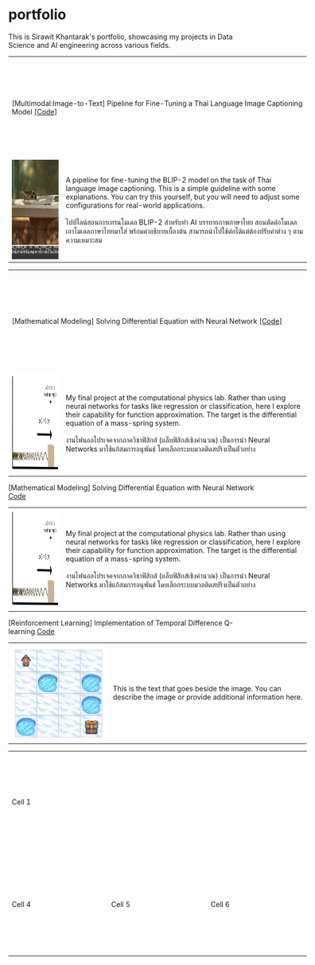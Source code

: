 # portfolio

This is Sirawit Khantarak's portfolio, showcasing my projects in Data Science and AI engineering across various fields.<br>

<table style="table-layout: fixed; width: 600px;">
    <tr>
        <td style="width: 600px; height: 200px;" colspan="2">[Multimodal:Image-to-Text] Pipeline for Fine-Tuning a Thai Language Image Captioning Model 
            <a href="https://github.com/lesinthome/portfolio/blob/main/showcase_blip2_imgcapt4th.ipynb">[Code]</a>
            </td>
    </tr>
    <tr>
        <td style="width: 100px; height: 200px;">
            <img src="https://github.com/lesinthome/portfolio/blob/main/images/image_capt.png" alt="Image-to-Text task" style="width: 500px; height: 200px;"/>
        </td>
        <td style="width: 500px; height: 200px;">
            A pipeline for fine-tuning the BLIP-2 model on the task of Thai language image captioning. This is a simple guideline with some explanations. You can try this yourself, but you will need to adjust some configurations for real-world applications.<br>
            <br>
            ไปป์ไลน์สอนการเทรนโมเดล BLIP-2 สำหรับทำ AI บรรยายภาพภาษาไทย สอนตัดต่อโมเดล เอาโมเดลภาษาไทยมาใส่ พร้อมคำอธิบายเบื้องต้น สามารถนำไปใช้ต่อได้แต่ต้องปรับค่าต่าง ๆ ตามความเหมาะสม </td>
    </tr>
</table>

<table style="table-layout: fixed; width: 600px;">
    <tr>
        <td style="width: 600px; height: 200px;" colspan="2">[Mathematical Modeling] Solving Differential Equation with Neural Network 
            <a href="https://github.com/lesinthome/portfolio/blob/main/lagaris_method_pytorch.ipynb">[Code]</a>
            </td>
    </tr>
    <tr>
        <td style="width: 100px; height: 200px;">
            <img src="https://github.com/lesinthome/portfolio/blob/main/images/mass_spring.png" alt="Mass-Spring System" style="width: 500px; height: 200px;"/>
        </td>
        <td style="width: 500px; height: 200px;">
            My final project at the computational physics lab. Rather than using neural networks for tasks like regression or classification, here I explore their capability for function approximation. The target is the differential equation of a mass-spring system.<br>
            <br>
            งานไฟนอลโปรเจคจากภาควิชาฟิสิกส์ (แล็บฟิสิกส์เชิงคำนวณ) เป็นการนำ Neural Networks มาใช้แก้สมการอนุพันธ์ โดยเลือกระบบมวลติดสปริงเป็นตัวอย่าง
        </td>
    </tr>
</table>

[Mathematical Modeling] Solving Differential Equation with Neural Network [Code](https://github.com/lesinthome/portfolio/blob/main/lagaris_method_pytorch.ipynb)<br>
<table style="table-layout: fixed; width: 600px;">
    <tr>
        <td style="width: 100px; height: 200px;">
          <img src="https://github.com/lesinthome/portfolio/blob/main/images/mass_spring.png" alt="Mass-Spring System" style="width: 500px; height: 200px;"/>
        </td>
        <td style="width: 500px; height: 200px;">
            My final project at the computational physics lab. Rather than using neural networks for tasks like regression or classification, here I explore their capability for function approximation. The target is the differential equation of a mass-spring system.<br>
            <br>
            งานไฟนอลโปรเจคจากภาควิชาฟิสิกส์ (แล็บฟิสิกส์เชิงคำนวณ) เป็นการนำ Neural Networks มาใช้แก้สมการอนุพันธ์ โดยเลือกระบบมวลติดสปริงเป็นตัวอย่าง
        </td>
    </tr>
</table>

[Reinforcement Learning] Implementation of Temporal Difference Q-learning [Code](https://github.com/lesinthome/portfolio/blob/main/frozen_lake_offpolicy_td_qlearning.ipynb)<br>
<table style="table-layout: fixed; width: 600px;">
    <tr>
        <td style="width: 200px;">
          <img src="https://github.com/lesinthome/portfolio/blob/main/images/frozen_lake.png" alt="Frozen Lake" style="width: 100%; height: auto;"/>
        </td>
        <td style="width: 400px;">
            This is the text that goes beside the image. You can describe the image or provide additional information here.
        </td>
    </tr>
</table>

<table style="table-layout: fixed; width: 600px;">
    <tr>
        <td style="width: 600px; height: 200px;" colspan="3">Cell 1</td>
    </tr>
    <tr>
        <td style="width: 200px; height: 200px;">Cell 4</td>
        <td style="width: 200px; height: 200px;">Cell 5</td>
        <td style="width: 200px; height: 200px;">Cell 6</td>
    </tr>
</table>
